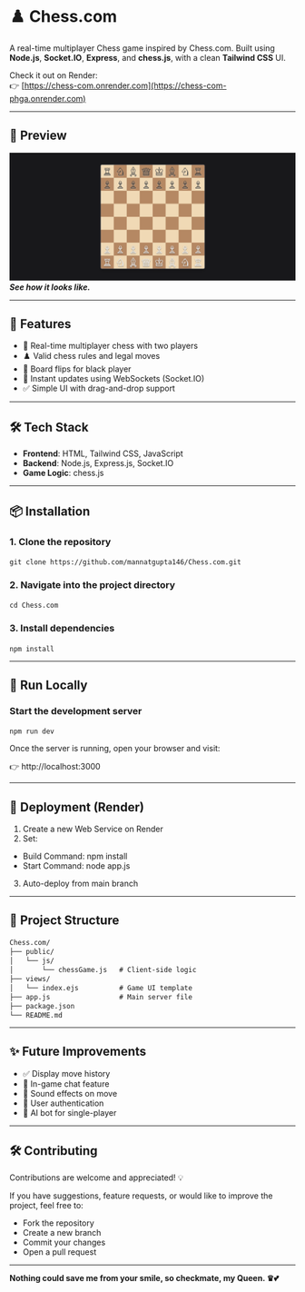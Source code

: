 # ♟️ Chess.com

A real-time multiplayer Chess game inspired by Chess.com. Built using **Node.js**, **Socket.IO**, **Express**, and **chess.js**, with a clean **Tailwind CSS** UI.

Check it out on Render:  
👉 [https://chess-com.onrender.com](https://chess-com-phga.onrender.com) 

---

## 📸 Preview

![Chess.com Clone Screenshot](image.png) 
***See how it looks like.***

---

## 🔧 Features

- 🔁 Real-time multiplayer chess with two players
- ♟️ Valid chess rules and legal moves
- 🔄 Board flips for black player
- 📡 Instant updates using WebSockets (Socket.IO)
- ✅ Simple UI with drag-and-drop support
---

## 🛠 Tech Stack

- **Frontend**: HTML, Tailwind CSS, JavaScript
- **Backend**: Node.js, Express.js, Socket.IO
- **Game Logic**: chess.js
---

## 📦 Installation

### 1. Clone the repository
```git clone https://github.com/mannatgupta146/Chess.com.git```

### 2. Navigate into the project directory
```cd Chess.com```

### 3. Install dependencies
```npm install```

---


## 🔄 Run Locally
### Start the development server
```npm run dev```

Once the server is running, open your browser and visit:

👉 http://localhost:3000

---

## 🚢 Deployment (Render)
1. Create a new Web Service on Render
2. Set:
- Build Command: npm install
- Start Command: node app.js
3. Auto-deploy from main branch
---

## 📁 Project Structure
```
Chess.com/
├── public/
│   └── js/
│       └── chessGame.js   # Client-side logic
├── views/
│   └── index.ejs          # Game UI template
├── app.js                 # Main server file
├── package.json
└── README.md
```
---

## ✨ Future Improvements
- ✅ Display move history
- 💬 In-game chat feature
- 🎉 Sound effects on move
- 🔐 User authentication
- 🧠 AI bot for single-player 
---

## 🛠️ Contributing
Contributions are welcome and appreciated! 💡

If you have suggestions, feature requests, or would like to improve the project, feel free to:
- Fork the repository
- Create a new branch
- Commit your changes
- Open a pull request

---
**Nothing could save me from your smile, so checkmate, my Queen. ♛💕**